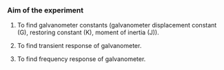 ### Aim of the experiment

1. To find galvanometer constants (galvanometer displacement constant (<span class="fontCss3">G</span>),
restoring constant (<span class="fontCss3">K</span>), moment of inertia (<span class="fontCss3">J</span>)).

2. To find transient response of galvanometer.

3. To find frequency response of galvanometer.


<link href="./simulation/css/galvano.css" rel="stylesheet">